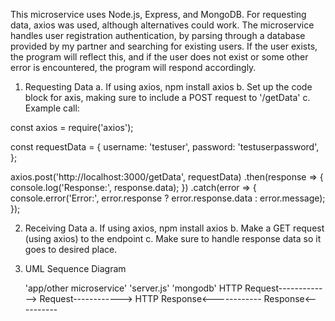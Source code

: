 This microservice uses Node.js, Express, and MongoDB. For requesting data, axios was used, although alternatives could work. 
The microservice handles user registration authentication, by parsing through a database provided by my partner and searching for existing users. If the user exists, the program will reflect this, and if the user does not exist or some other error is encountered, the program will respond accordingly. 

1) Requesting Data
  a. If using axios, npm install axios
  b. Set up the code block for axis, making sure to include a POST request to '/getData'
  c. Example call:

const axios = require('axios');

const requestData = {
    username: 'testuser',
    password: 'testuserpassword',
  };
  
  axios.post('http://localhost:3000/getData', requestData)
    .then(response => {
      console.log('Response:', response.data);
    })
    .catch(error => {
      console.error('Error:', error.response ? error.response.data : error.message);
    });
   
2) Receiving Data
  a. If using axios, npm install axios
  b. Make a GET request (using axios) to the endpoint
  c. Make sure to handle response data so it goes to desired place. 


3) UML Sequence Diagram

   'app/other microservice'                'server.js'                  'mongodb'
                 HTTP Request------------->           Request------------>
                 HTTP Response<------------           Response<----------
